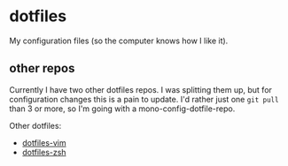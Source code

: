 # dotfiles

My configuration files (so the computer knows how I like it).

## other repos

Currently I have two other dotfiles repos. I was splitting them up, but
for configuration changes this is a pain to update. I'd rather just one
`git pull` than 3 or more, so I'm going with a mono-config-dotfile-repo.

Other dotfiles:

* [dotfiles-vim](https://github.com/waretyler/dotfiles-vim)
* [dotfiles-zsh](https://github.com/waretyler/dotfiles-zsh)
